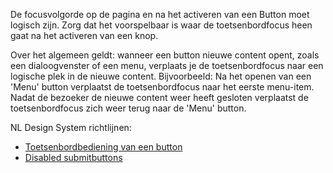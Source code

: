 <!-- @license CC0-1.0 -->

De focusvolgorde op de pagina en na het activeren van een Button moet logisch zijn. Zorg dat het voorspelbaar is waar de toetsenbordfocus heen gaat na het activeren van een knop.

Over het algemeen geldt: wanneer een button nieuwe content opent, zoals een dialoogvenster of een menu, verplaats je de toetsenbordfocus naar een logische plek in de nieuwe content. Bijvoorbeeld: Na het openen van een 'Menu' button verplaatst de toetsenbordfocus naar het eerste menu-item. Nadat de bezoeker de nieuwe content weer heeft gesloten verplaatst de toetsenbordfocus zich weer terug naar de 'Menu' button.

NL Design System richtlijnen:

- [Toetsenbordbediening van een button](/richtlijnen/formulieren/buttons/toetsenbordbediening)
- [Disabled submitbuttons](/richtlijnen/formulieren/buttons/disabled-submitbuttons/)
